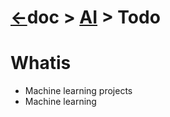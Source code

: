 # [&larr;][Repo_Readme]doc > [AI][Topic_Readme] > Todo

[//]: #(Reference)
[Repo_Readme]:   ../../README.md
[Topic_Readme]:  ../README.md

[AccessToken_Howto]:  ../howto/at_howto.md






# Whatis
- Machine learning projects
- Machine learning



